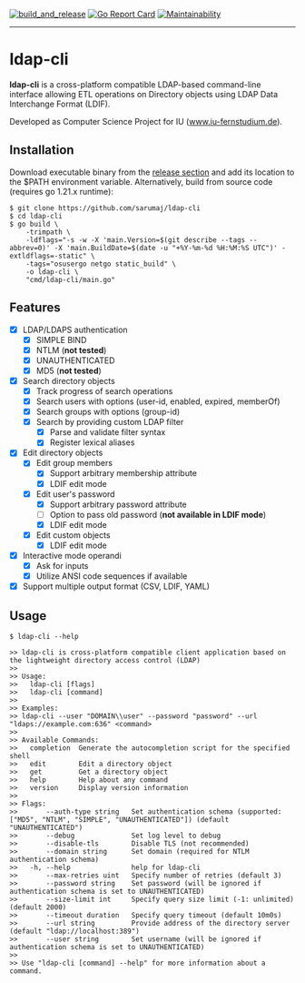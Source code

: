 [![build_and_release](https://github.com/sarumaj/ldap-cli/actions/workflows/build_and_release.yml/badge.svg)](https://github.com/sarumaj/ldap-cli/actions/workflows/build_and_release.yml)
[![Go Report Card](https://goreportcard.com/badge/github.com/sarumaj/ldap-cli)](https://goreportcard.com/report/github.com/sarumaj/ldap-cli)
[![Maintainability](https://img.shields.io/codeclimate/maintainability-percentage/sarumaj/ldap-cli.svg)](https://codeclimate.com/github/sarumaj/ldap-cli/maintainability)

---

# ldap-cli

**ldap-cli** is a cross-platform compatible LDAP-based command-line interface allowing ETL operations on Directory objects using LDAP Data Interchange Format (LDIF).

Developed as Computer Science Project for IU (www.iu-fernstudium.de).

## Installation

Download executable binary from the [release section](https://github.com/sarumaj/ldap-cli/releases/latest) and add its location to the $PATH environment variable.
Alternatively, build from source code (requires go 1.21.x runtime):

```console
$ git clone https://github.com/sarumaj/ldap-cli
$ cd ldap-cli
$ go build \
    -trimpath \
    -ldflags="-s -w -X 'main.Version=$(git describe --tags --abbrev=0)' -X 'main.BuildDate=$(date -u "+%Y-%m-%d %H:%M:%S UTC")' -extldflags=-static" \
    -tags="osusergo netgo static_build" \
    -o ldap-cli \
    "cmd/ldap-cli/main.go"

```

## Features

- [x] LDAP/LDAPS authentication
  - [x] SIMPLE BIND
  - [x] NTLM (**not tested**)
  - [x] UNAUTHENTICATED
  - [x] MD5 (**not tested**)
- [x] Search directory objects
  - [x] Track progress of search operations
  - [x] Search users with options (user-id, enabled, expired, memberOf)
  - [x] Search groups with options (group-id)
  - [x] Search by providing custom LDAP filter
    - [x] Parse and validate filter syntax
    - [x] Register lexical aliases
- [x] Edit directory objects
  - [x] Edit group members
    - [x] Support arbitrary membership attribute
    - [x] LDIF edit mode
  - [x] Edit user's password
    - [x] Support arbitrary password attribute
    - [ ] Option to pass old password (**not available in LDIF mode**)
    - [x] LDIF edit mode
  - [x] Edit custom objects
    - [x] LDIF edit mode
- [x] Interactive mode operandi
  - [x] Ask for inputs
  - [x] Utilize ANSI code sequences if available
- [x] Support multiple output format (CSV, LDIF, YAML)

## Usage

```console
$ ldap-cli --help

>> ldap-cli is cross-platform compatible client application based on the lightweight directory access control (LDAP)
>>
>> Usage:
>>   ldap-cli [flags]
>>   ldap-cli [command]
>>
>> Examples:
>> ldap-cli --user "DOMAIN\\user" --password "password" --url "ldaps://example.com:636" <command>
>>
>> Available Commands:
>>   completion  Generate the autocompletion script for the specified shell
>>   edit        Edit a directory object
>>   get         Get a directory object
>>   help        Help about any command
>>   version     Display version information
>>
>> Flags:
>>       --auth-type string   Set authentication schema (supported: ["MD5", "NTLM", "SIMPLE", "UNAUTHENTICATED"]) (default "UNAUTHENTICATED")
>>       --debug              Set log level to debug
>>       --disable-tls        Disable TLS (not recommended)
>>       --domain string      Set domain (required for NTLM authentication schema)
>>   -h, --help               help for ldap-cli
>>       --max-retries uint   Specify number of retries (default 3)
>>       --password string    Set password (will be ignored if authentication schema is set to UNAUTHENTICATED)
>>       --size-limit int     Specify query size limit (-1: unlimited) (default 2000)
>>       --timeout duration   Specify query timeout (default 10m0s)
>>       --url string         Provide address of the directory server (default "ldap://localhost:389")
>>       --user string        Set username (will be ignored if authentication schema is set to UNAUTHENTICATED)
>>
>> Use "ldap-cli [command] --help" for more information about a command.
```

